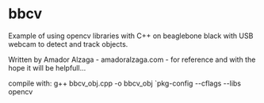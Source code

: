 # bbcv
Example of using opencv libraries with C++ on beaglebone black with USB webcam to detect and track objects.

Written by Amador Alzaga - amadoralzaga.com - for reference and with the hope it will be helpfull...

compile with: g++ bbcv_obj.cpp -o bbcv_obj `pkg-config --cflags --libs opencv
